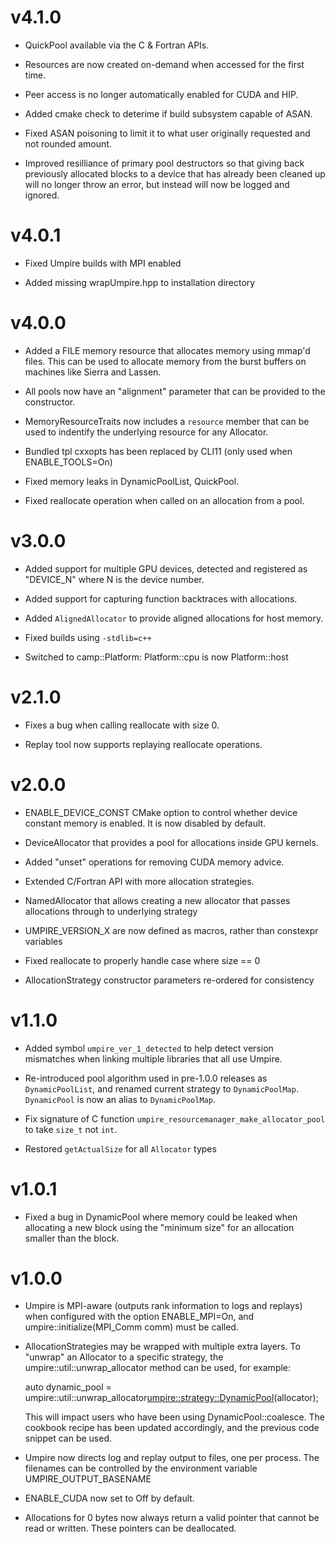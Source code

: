 # v4.1.0

- QuickPool available via the C & Fortran APIs.

- Resources are now created on-demand when accessed for the first time.

- Peer access is no longer automatically enabled for CUDA and HIP.

- Added cmake check to deterime if build subsystem capable of ASAN.

- Fixed ASAN poisoning to limit it to what user originally requested and not
  rounded amount.

- Improved resilliance of primary pool destructors so that giving back
  previously allocated blocks to a device that has already been cleaned up
  will no longer throw an error, but instead will now be logged and ignored.

# v4.0.1

- Fixed Umpire builds with MPI enabled

- Added missing wrapUmpire.hpp to installation directory

# v4.0.0

- Added a FILE memory resource that allocates memory using mmap'd files. This
  can be used to allocate memory from the burst buffers on machines like Sierra
  and Lassen.

- All pools now have an "alignment" parameter that can be provided to the
  constructor.

- MemoryResourceTraits now includes a `resource` member that can be used to
  indentify the underlying resource for any Allocator.

- Bundled tpl cxxopts has been replaced by CLI11 (only used when ENABLE_TOOLS=On)

- Fixed memory leaks in DynamicPoolList, QuickPool.

- Fixed reallocate operation when called on an allocation from a pool.

# v3.0.0

- Added support for multiple GPU devices, detected and registered as "DEVICE_N"
  where N is the device number.

- Added support for capturing function backtraces with allocations.

- Added `AlignedAllocator` to provide aligned allocations for host memory.

- Fixed builds using `-stdlib=c++`

- Switched to camp::Platform: Platform::cpu is now Platform::host

# v2.1.0

- Fixes a bug when calling reallocate with size 0.

- Replay tool now supports replaying reallocate operations.

# v2.0.0

- ENABLE_DEVICE_CONST CMake option to control whether device constant memory
  is enabled. It is now disabled by default.

- DeviceAllocator that provides a pool for allocations inside GPU kernels.

- Added "unset" operations for removing CUDA memory advice.

- Extended C/Fortran API with more allocation strategies.

- NamedAllocator that allows creating a new allocator that passes allocations
  through to underlying strategy

- UMPIRE_VERSION_X are now defined as macros, rather than constexpr variables

- Fixed reallocate to properly handle case where size == 0

- AllocationStrategy constructor parameters re-ordered for consistency

# v1.1.0

- Added symbol `umpire_ver_1_detected` to help detect version mismatches when
  linking multiple libraries that all use Umpire.

- Re-introduced pool algorithm used in pre-1.0.0 releases as `DynamicPoolList`,
  and renamed current strategy to `DynamicPoolMap`. `DynamicPool` is now an
  alias to `DynamicPoolMap`.

- Fix signature of C function `umpire_resourcemanager_make_allocator_pool` to
  take `size_t` not `int`.

- Restored `getActualSize` for all `Allocator` types
# v1.0.1

- Fixed a bug in DynamicPool where memory could be leaked when allocating a new
  block using the "minimum size" for an allocation smaller than the block.

# v1.0.0

- Umpire is MPI-aware (outputs rank information to logs and replays) when
  configured with the option ENABLE_MPI=On, and umpire::initialize(MPI_Comm
  comm) must be called.

- AllocationStrategies may be wrapped with multiple extra layers. To "unwrap" an
  Allocator to a specific strategy, the umpire::util::unwrap_allocator method
  can be used, for example:

  auto dynamic_pool =
    umpire::util::unwrap_allocator<umpire::strategy::DynamicPool>(allocator);

  This will impact users who have been using DynamicPool::coalesce. The cookbook
  recipe has been updated accordingly, and the previous code snippet can be
  used.

- Umpire now directs log and replay output to files, one per process. The
  filenames can be controlled by the environment variable UMPIRE_OUTPUT_BASENAME

- ENABLE_CUDA now set to Off by default.

- Allocations for 0 bytes now always return a valid pointer that cannot be read
  or written. These pointers can be deallocated.
